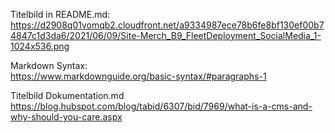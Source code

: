 Titelbild in README.md:   
https://d2908q01vomqb2.cloudfront.net/a9334987ece78b6fe8bf130ef00b74847c1d3da6/2021/06/09/Site-Merch_B9_FleetDeployment_SocialMedia_1-1024x536.png   

Markdown Syntax:   
https://www.markdownguide.org/basic-syntax/#paragraphs-1   

Titelbild Dokumentation.md
https://blog.hubspot.com/blog/tabid/6307/bid/7969/what-is-a-cms-and-why-should-you-care.aspx
